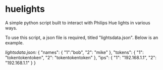# huelights
A simple python script built to interact with Philips Hue lights in various ways.

To use this script, a json file is required, titled "lightsdata.json". Below is an example.

*lightsdata.json:*
{
    "names": {
        "1":"bob",
	      "2": "mike"
    },
    "tokens": {
        "1": "tokentokentoken",
        "2": "tokentokentoken"
    },
    "ips": {
        "1": "192.168.1.1",
        "2": "192.168.1.1"
    }
}
